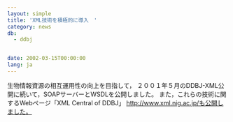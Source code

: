 ```yaml
---
layout: simple
title: 'XML技術を積極的に導入　'
category: news
db:
  - ddbj


date: 2002-03-15T00:00:00
lang: ja
---
```


生物情報資源の相互運用性の向上を目指して， ２００１年５月のDDBJ-XML公開に続いて，SOAPサーバーとWSDLを公開しました。 また，これらの技術に関するWebページ「XML Central of DDBJ」 http://www.xml.nig.ac.jp/も公開しました。
